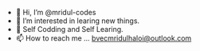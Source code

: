 - 👋 Hi, I’m @mridul-codes
- 👀 I’m interested in learing new things.
- 🌱 Self Codding and Self Learing. 
- 📫 How to reach me ... bvecmridulhaloi@outlook.com
